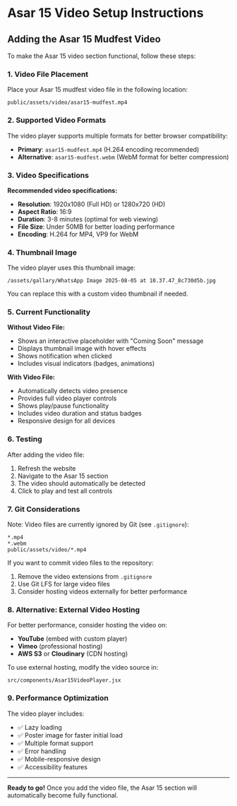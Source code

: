 # Asar 15 Video Setup Instructions

## Adding the Asar 15 Mudfest Video

To make the Asar 15 video section functional, follow these steps:

### 1. Video File Placement
Place your Asar 15 mudfest video file in the following location:
```
public/assets/video/asar15-mudfest.mp4
```

### 2. Supported Video Formats
The video player supports multiple formats for better browser compatibility:
- **Primary**: `asar15-mudfest.mp4` (H.264 encoding recommended)
- **Alternative**: `asar15-mudfest.webm` (WebM format for better compression)

### 3. Video Specifications
**Recommended video specifications:**
- **Resolution**: 1920x1080 (Full HD) or 1280x720 (HD)
- **Aspect Ratio**: 16:9
- **Duration**: 3-8 minutes (optimal for web viewing)
- **File Size**: Under 50MB for better loading performance
- **Encoding**: H.264 for MP4, VP9 for WebM

### 4. Thumbnail Image
The video player uses this thumbnail image:
```
/assets/gallary/WhatsApp Image 2025-08-05 at 10.37.47_8c730d5b.jpg
```

You can replace this with a custom video thumbnail if needed.

### 5. Current Functionality

**Without Video File:**
- Shows an interactive placeholder with "Coming Soon" message
- Displays thumbnail image with hover effects
- Shows notification when clicked
- Includes visual indicators (badges, animations)

**With Video File:**
- Automatically detects video presence
- Provides full video player controls
- Shows play/pause functionality
- Includes video duration and status badges
- Responsive design for all devices

### 6. Testing

After adding the video file:
1. Refresh the website
2. Navigate to the Asar 15 section
3. The video should automatically be detected
4. Click to play and test all controls

### 7. Git Considerations

Note: Video files are currently ignored by Git (see `.gitignore`):
```
*.mp4
*.webm
public/assets/video/*.mp4
```

If you want to commit video files to the repository:
1. Remove the video extensions from `.gitignore`
2. Use Git LFS for large video files
3. Consider hosting videos externally for better performance

### 8. Alternative: External Video Hosting

For better performance, consider hosting the video on:
- **YouTube** (embed with custom player)
- **Vimeo** (professional hosting)
- **AWS S3** or **Cloudinary** (CDN hosting)

To use external hosting, modify the video source in:
```
src/components/Asar15VideoPlayer.jsx
```

### 9. Performance Optimization

The video player includes:
- ✅ Lazy loading
- ✅ Poster image for faster initial load
- ✅ Multiple format support
- ✅ Error handling
- ✅ Mobile-responsive design
- ✅ Accessibility features

---

**Ready to go!** Once you add the video file, the Asar 15 section will automatically become fully functional.